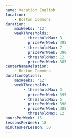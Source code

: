 ```yaml
---
name: Vacation English
location:
    - Boston Commons
duration:
    maxWeeks: '12'
    weekThresholds:
        - thresholdMax: 3
          pricePerWeek: 395
        - thresholdMax: 7
          pricePerWeek: 390
        - thresholdMax: 12
          pricePerWeek: 385
centerNameRelation:
    - Boston Commons
durationOptions:
    maxWeeks: '12'
    weekThresholds:
        - thresholdMax: 3
          pricePerWeek: 395
        - thresholdMax: 5
          pricePerWeek: 390
        - pricePerWeek: 385
          thresholdMax: 12
hoursPerWeek: 15
lessonsPerWeek: 18
minutesPerLesson: 50
---
```

